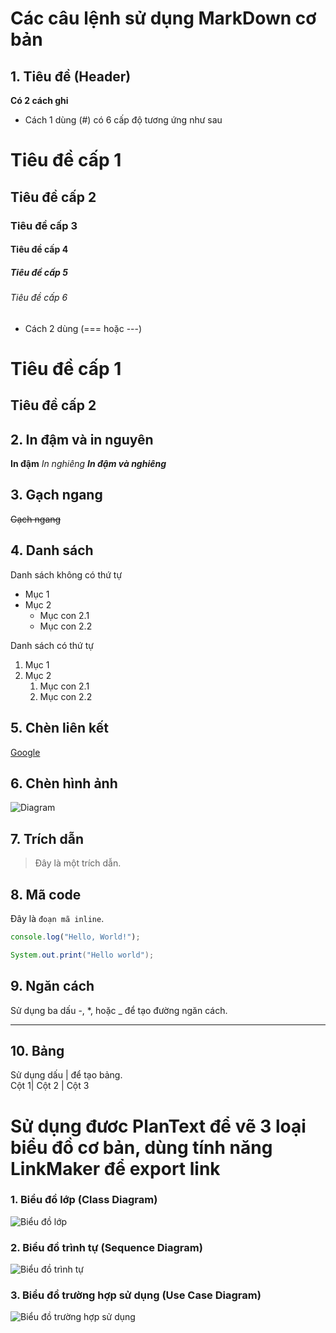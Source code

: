 # Các câu lệnh sử dụng MarkDown cơ bản

## 1. Tiêu đề (Header)
**Có 2 cách ghi**
+ Cách 1 dùng (#) có 6 cấp độ tương ứng như sau

# Tiêu đề cấp 1
## Tiêu đề cấp 2
### Tiêu đề cấp 3
#### Tiêu đề cấp 4
##### Tiêu đề cấp 5
###### Tiêu đề cấp 6

- Cách 2 dùng (=== hoặc ---) <br>

Tiêu đề cấp 1
============

Tiêu đề cấp 2
--------------

## 2. In đậm và in nguyên

**In đậm**
*In nghiêng*
***In đậm và nghiêng***

## 3. Gạch ngang

~~Gạch ngang~~
## 4. Danh sách
Danh sách không có thứ tự
- Mục 1
- Mục 2
  - Mục con 2.1
  - Mục con 2.2
    
Danh sách có thứ tự
1. Mục 1
2. Mục 2
   1. Mục con 2.1
   2. Mục con 2.2

## 5. Chèn liên kết
[Google](https://www.google.com)

## 6. Chèn hình ảnh

![Diagram](http://www.plantuml.com/plantuml/png/encoded-diagram-text)


## 7. Trích dẫn

> Đây là một trích dẫn.

## 8. Mã code

Đây là `đoạn mã inline`.

```javascript
console.log("Hello, World!");
```
``` Java
System.out.print("Hello world");
```
## 9. Ngăn cách

Sử dụng ba dấu -, *, hoặc _ để tạo đường ngăn cách.
___

## 10. Bảng 

Sử dụng dấu | để tạo bảng. <br>
Cột 1| Cột 2 | Cột 3

# Sử dụng đươc PlanText để vẽ 3 loại biểu đồ cơ bản, dùng tính năng LinkMaker để export link
### 1. Biểu đồ lớp (Class Diagram)

![Biểu đồ lớp](https://www.planttext.com/api/plantuml/png/UhzxlqDnIM9HIMbk3bToJc9niO9ZNcPkOev2DPS24FWbvgOgM2a4bnHbvgM3HHpJGGAPUILWdczYTcfmVcbUYeOcKBGiFpE5gvOBQf1BVZhK5AUYrDGKL6ES4ekoiUXnJYo1wd4hBNBEpyalGjNccvfVZg8DwbgR6brTa8KeVA1XN0wfUIaWlm40003__mC0)

### 2. Biểu đồ trình tự (Sequence Diagram)

![Biểu đồ trình tự](https://www.planttext.com/api/plantuml/png/UhzxlqDnIM9HIMbk3fTZJcPogeAkdO9JVfALGaHcda9onk45-JeWlY8Na53G1Kg2LQ58WqKKqRJx75wGgr2IyN3NVeKye2g58nCVxcu62UpUcAoGaVbmTtkUGXc8IWPA7TviZsv-oE4jcGh53tVjLSWujk7XxjbvwGef3tUjpbD8UhXhOPuYbqDgNWh8qG00003__mC0)

### 3. Biểu đồ trường hợp sử dụng (Use Case Diagram)

![Biểu đồ trường hợp sử dụng](https://www.planttext.com/api/plantuml/png/UhzxlqDnIM9HIMbk3bTYSab-aK9eSMeHbEcOafkPnyLLMfoQd5YSgg1qPCAHvhnqXRoCXxlM5YWf91OhX3eR8gG3In_kMfoda7Duhq9U-h4D3tVFpLH8ERmpBnsgr0YXD28rLo7fyC9yXMGW0PKsvk82sQsWgsi7DXTiErQU4R92Oow7rBmKaFi10000__y30000)


